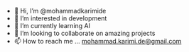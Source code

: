 - 👋 Hi, I’m @mohammadkarimide
- 👀 I’m interested in development
- 🌱 I’m currently learning AI
- 💞️ I’m looking to collaborate on amazing projects
- 📫 How to reach me ... mohammad.karimi.de@gmail.com

<!---
mohammadkarimide/mohammadkarimide is a ✨ special ✨ repository because its `README.md` (this file) appears on your GitHub profile.
You can click the Preview link to take a look at your changes.
--->
